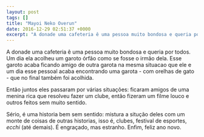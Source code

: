 ```yaml
---
layout: post
tags: []
title: "Mayoi Neko Overun"
date: 2016-12-29 02:51:37 +0000
excerpt: "A donade uma cafeteria ê uma pessoa muito bondosa e queria por todos. Um dia ela acolheu um garoto órfão como se fosse o irmão dela. Esse..."
---
```


A donade uma cafeteria ê uma pessoa muito bondosa e queria por todos. Um dia ela acolheu um garoto órfão como se fosse o irmão dela. Esse garoto acaba ficando amigo de outra garota na mesma situacao que ele e um dia esse pessoal acaba encontrando uma garota - com orelhas de gato - que no final também foi acolhida.

Então juntos eles passaram por várias situações: ficaram amigos de uma menina rica que resolveu fazer um clube, então fizeram um filme louco e outros feitos sem muito sentido.

Sério, é uma historia bem sem sentido: mistura a situção deles com um monte de coisas de outras historias, isso é, clubes, festival de esportes, *ecchi* (até demais). É engraçado, mas estranho. Enfim, feliz ano novo.
